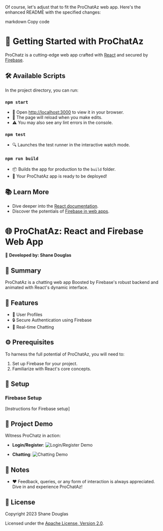 
Of course, let's adjust that to fit the ProChatAz web app. Here's the enhanced README with the specified changes:

markdown
Copy code
# 🚀 Getting Started with ProChatAz

ProChatz is a cutting-edge web app crafted with [React](https://reactjs.org/) and secured by [Firebase](https://firebase.google.com/).

## 🛠 Available Scripts

In the project directory, you can run:

### `npm start`

- 🔗 Open [http://localhost:3000](http://localhost:3000) to view it in your browser.
- 🔁 The page will reload when you make edits.
- ⚠️ You may also see any lint errors in the console.

### `npm test`

- 🔍 Launches the test runner in the interactive watch mode.

### `npm run build`

- 📦 Builds the app for production to the `build` folder.
- 🚀 Your ProChatAz app is ready to be deployed!

## 📚 Learn More

- Dive deeper into the [React documentation](https://reactjs.org/).
- Discover the potentials of [Firebase in web apps](https://firebase.google.com/docs/web/setup).

# 🌐 ProChatAz: React and Firebase Web App

👤 **Developed by: Shane Douglas**

## 📌 Summary

ProChatAz is a chatting web app Boosted by Firebase's robust backend and animated with React's dynamic interface.

## 🎯 Features

- 🌟 User Profiles
- 🔒 Secure Authentication using Firebase
- 💬 Real-time Chatting 

## ⚙ Prerequisites

To harness the full potential of ProChatAz, you will need to:

1. Set up Firebase for your project.
2. Familiarize with React's core concepts.

## 🚀 Setup

### Firebase Setup

[Instructions for Firebase setup]

## 🎥 Project Demo

Witness ProChatz in action:

- **Login/Register**:
![Login/Register Demo](URL_TO_LOGIN_GIF)
  
- **Chatting**:
![Chatting Demo](URL_TO_CHAT_GIF)
  
## 📝 Notes

- ❤️ Feedback, queries, or any form of interaction is always appreciated. Dive in and experience ProChatAz!

## 📜 License

Copyright 2023 Shane Douglas

Licensed under the [Apache License, Version 2.0](http://www.apache.org/licenses/LICENSE-2.0).
